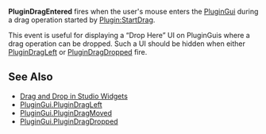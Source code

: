 **PluginDragEntered** fires when the user's mouse enters the [PluginGui](https://developer.roblox.com/en-us/api-reference/class/PluginGui) during a drag operation started by [Plugin:StartDrag](https://developer.roblox.com/en-us/api-reference/function/Plugin/StartDrag).

This event is useful for displaying a “Drop Here” UI on PluginGuis where a drag operation can be dropped. Such a UI should be hidden when either [PluginDragLeft](https://developer.roblox.com/en-us/api-reference/event/PluginGui/PluginDragLeft) or [PluginDragDropped](https://developer.roblox.com/en-us/api-reference/event/PluginGui/PluginDragDropped) fire.

See Also
--------

*   [Drag and Drop in Studio Widgets](https://developer.roblox.com/en-us/articles/Drag-and-Drop-in-Studio-Widgets)
*   [PluginGui.PluginDragLeft](https://developer.roblox.com/en-us/api-reference/event/PluginGui/PluginDragLeft)
*   [PluginGui.PluginDragMoved](https://developer.roblox.com/en-us/api-reference/event/PluginGui/PluginDragMoved)
*   [PluginGui.PluginDragDropped](https://developer.roblox.com/en-us/api-reference/event/PluginGui/PluginDragDropped)